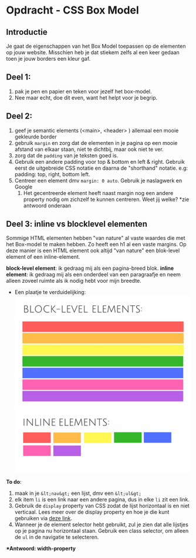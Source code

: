 # Opdracht - CSS Box Model

## Introductie

Je gaat de eigenschappen van het Box Model toepassen op de elementen op jouw website. Misschien heb je dat stiekem zelfs al een keer gedaan toen je jouw borders een kleur gaf.

## Deel 1:

1. pak je pen en papier en teken voor jezelf het box-model.
2. Nee maar echt, doe dit even, want het helpt voor je begrip.

## Deel 2:

1. geef je semantic elements (&lt;main&gt;, &lt;header&gt; ) allemaal een mooie gekleurde border
2. gebruik `margin` en zorg dat de elementen in je pagina op een mooie afstand van elkaar staan, niet te dichtbij, maar ook niet te ver.
3. zorg dat de `padding` van je teksten goed is.
4. Gebruik een andere padding voor top & bottom en left & right. Gebruik eerst de uitgebreide CSS notatie en daarna de "shorthand" notatie. e.g: padding: top, right, bottom left.
5. Centreer een element dmv `margin: 0 auto`. Gebruik je naslagwerk en Google
   1. Het gecentreerde element heeft naast margin nog een andere property nodig om zichzelf te kunnen centreren. Weet jij welke? \*zie antwoord onderaan

## Deel 3: inline vs blocklevel elementen

Sommige HTML elementen hebben "van nature" al vaste waardes die met het Box-model te maken hebben. Zo heeft een h1 al een vaste margins. Op deze manier is een HTML element ook altijd "van nature" een blok-level element of een inline-element.

**block-level element**: ik gedraag mij als een pagina-breed blok. **inline element**: ik gedraag mij als een onderdeel van een paragraafje en neem alleen zoveel ruimte als ik nodig hebt voor mijn breedte.

- Een plaatje te verduidelijking:
  ![alt elements](image.png "Elements")

**To do**:

1. maak in je `&lt;nav&gt;` een lijst, dmv een `&lt;ul&gt;`
2. elk item `li` is een link naar een andere pagina, dus in elke `li` zit een link.
3. Gebruik de `display` property van CSS zodat de lijst horizontaal is en niet verticaal. Lees meer over de display property en hoe je die kunt gebruiken via [deze link](https://www.w3schools.com/css/css_navbar.asp).
4. Wanneer je de element selector hebt gebruikt, zul je zien dat alle lijstjes op je pagina nu horizontaal staan. Gebruik een class selector, om alleen de `ul` in de navigatie te selecteren.

**\*Antwoord: width-property**
